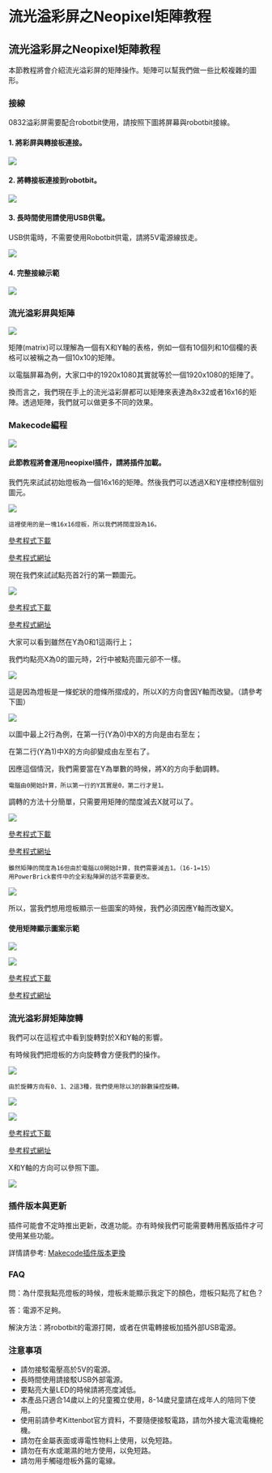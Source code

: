 # 流光溢彩屏之Neopixel矩陣教程

## 流光溢彩屏之Neopixel矩陣教程

本節教程將會介紹流光溢彩屏的矩陣操作。矩陣可以幫我們做一些比較複雜的圖形。

### 接線

0832溢彩屏需要配合robotbit使用，請按照下圖將屏幕與robotbit接線。

#### 1. 將彩屏與轉接板連接。

![](https://kittenbothk.readthedocs.io/en/latest/\_images/matrixtoadapter.jpg)

#### 2. 將轉接板連接到robotbit。

![](https://kittenbothk.readthedocs.io/en/latest/\_images/adaptertorobotbit.png)

#### 3. 長時間使用請使用USB供電。

USB供電時，不需要使用Robotbit供電，請將5V電源線拔走。

![](https://kittenbothk.readthedocs.io/en/latest/\_images/usb1.jpg)

#### 4. 完整接線示範

![](https://kittenbothk.readthedocs.io/en/latest/\_images/usbpower.jpg)

### 流光溢彩屏與矩陣

![](https://kittenbothk.readthedocs.io/en/latest/\_images/Matris.png)

矩陣(matrix)可以理解為一個有X和Y軸的表格，例如一個有10個列和10個欄的表格可以被稱之為一個10x10的矩陣。

以電腦屏幕為例，大家口中的1920x1080其實就等於一個1920x1080的矩陣了。

換而言之，我們現在手上的流光溢彩屏都可以矩陣來表達為8x32或者16x16的矩陣。透過矩陣，我們就可以做更多不同的效果。

### Makecode編程

![](https://kittenbothk.readthedocs.io/en/latest/\_images/mcbanner11.png)

#### 此節教程將會運用neopixel插件，請將插件加載。

我們先來試試初始燈板為一個16x16的矩陣。然後我們可以透過X和Y座標控制個別圖元。

![](https://kittenbothk.readthedocs.io/en/latest/\_images/code82.png)

```
這裡使用的是一塊16x16燈板，所以我們將闊度設為16。
```

[參考程式下載](https://bit.ly/LEDMatrixT3\_01Hex)

[參考程式網址](https://makecode.microbit.org/\_WWiYHp7F50Cg)

現在我們來試試點亮首2行的第一顆圖元。

![](https://kittenbothk.readthedocs.io/en/latest/\_images/code44.png)

[參考程式下載](https://bit.ly/LEDMatrixT3\_02Hex)

[參考程式網址](https://makecode.microbit.org/\_T02XMz8ooihy)

大家可以看到雖然在Y為0和1這兩行上；

我們均點亮X為0的圖元時，2行中被點亮圖元卻不一樣。

![](https://kittenbothk.readthedocs.io/en/latest/\_images/ww.jpg)

這是因為燈板是一條蛇狀的燈條所摺成的，所以X的方向會因Y軸而改變。（請參考下圖）

![](https://kittenbothk.readthedocs.io/en/latest/\_images/asd.png)

以圖中最上2行為例，在第一行(Y為0)中X的方向是由右至左；

在第二行(Y為1)中X的方向卻變成由左至右了。

因應這個情況，我們需要當在Y為單數的時候，將X的方向手動調轉。

```
電腦由0開始計算，所以第一行的Y其實是0，第二行才是1。
```

調轉的方法十分簡單，只需要用矩陣的闊度減去X就可以了。

![](https://kittenbothk.readthedocs.io/en/latest/\_images/code52.png)

[參考程式下載](https://bit.ly/LEDMatrixT3\_03Hex)

[參考程式網址](https://makecode.microbit.org/\_bjMWtxVJpffc)

```
雖然矩陣的闊度為16但由於電腦以0開始計算，我們需要減去1。（16-1=15）
用PowerBrick套件中的全彩點陣屏的話不需要更改。
```

![](https://kittenbothk.readthedocs.io/en/latest/\_images/www.jpg)

所以，當我們想用燈板顯示一些圖案的時候，我們必須因應Y軸而改變X。

#### 使用矩陣顯示圖案示範

![](https://kittenbothk.readthedocs.io/en/latest/\_images/code72.png)

![](https://kittenbothk.readthedocs.io/en/latest/\_images/triangle.jpg)

[參考程式下載](https://bit.ly/LEDMatrixT3\_04Hex)

[參考程式網址](https://makecode.microbit.org/\_5Fiag7F001ec)

### 流光溢彩屏矩陣旋轉

我們可以在這程式中看到旋轉對於X和Y軸的影響。

有時候我們把燈板的方向旋轉會方便我們的操作。

![](https://kittenbothk.readthedocs.io/en/latest/\_images/code117.png)

```
由於旋轉方向有0、1、2這3種，我們使用除以3的餘數操控旋轉。
```

![](https://kittenbothk.readthedocs.io/en/latest/\_images/rotate.gif)

![](https://kittenbothk.readthedocs.io/en/latest/\_images/rotate32.gif)

[參考程式下載](https://bit.ly/LEDMatrixT3\_05Hex)

[參考程式網址](https://makecode.microbit.org/\_E95HhRdT5gPX)

X和Y軸的方向可以參照下圖。

![](https://kittenbothk.readthedocs.io/en/latest/\_images/image8554.png)

### 插件版本與更新

插件可能會不定時推出更新，改進功能。亦有時候我們可能需要轉用舊版插件才可使用某些功能。

詳情請參考: [Makecode插件版本更換](../../../ge-bian-cheng-ping-tai-jie-shao/makecode/makecodeextupdate.md)

### FAQ

問：為什麼我點亮燈板的時候，燈板未能顯示我定下的顏色，燈板只點亮了紅色？

答：電源不足夠。

解決方法：將robotbit的電源打開，或者在供電轉接板加插外部USB電源。

### 注意事項

* 請勿接駁電壓高於5V的電源。
* 長時間使用請接駁USB外部電源。
* 要點亮大量LED的時候請將亮度減低。
* 本產品只適合14歲以上的兒童獨立使用，8-14歲兒童請在成年人的陪同下使用。
* 使用前請參考Kittenbot官方資料，不要隨便接駁電路，請勿外接大電流電機舵機。
* 請勿在金屬表面或導電性物料上使用，以免短路。
* 請勿在有水或潮濕的地方使用，以免短路。
* 請勿用手觸碰燈板外露的電線。
